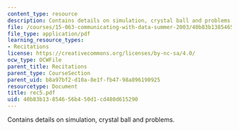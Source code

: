 ```yaml
---
content_type: resource
description: Contains details on simulation, crystal ball and problems.
file: /courses/15-063-communicating-with-data-summer-2003/40b83b13854656b450d1cd480d615290_rec5.pdf
file_type: application/pdf
learning_resource_types:
- Recitations
license: https://creativecommons.org/licenses/by-nc-sa/4.0/
ocw_type: OCWFile
parent_title: Recitations
parent_type: CourseSection
parent_uid: b8a97bf2-d10a-8e1f-fb47-98a896190925
resourcetype: Document
title: rec5.pdf
uid: 40b83b13-8546-56b4-50d1-cd480d615290
---
```

Contains details on simulation, crystal ball and problems.